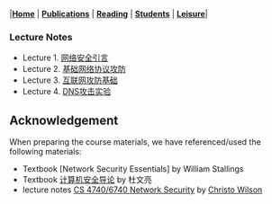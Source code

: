 |[<b>Home</b>](https://hxuhack.github.io/) | [<b>Publications</b>](../publication/list) | [<b>Reading</b>](../reading/list) | [<b>Students</b>](../students/list) | [<b>Leisure</b>](../leisure/list)|

### Lecture Notes
- Lecture 1. [网络安全引言](network_sec/L0-网络安全引言.pptx)
- Lecture 2. [基础网络协议攻防](network_sec/L1-基础网络协议攻防.pptx)
- Lecture 3. [互联网攻防基础](network_sec/L2-互联网攻防基础.pptx)
- Lecture 4. [DNS攻击实验](network_sec/L2-DNS攻击实验.pptx)


## Acknowledgement
When preparing the course materials, we have referenced/used the following materials:
- Textbook [Network Security Essentials] by William Stallings
- Textbook [计算机安全导论](https://www.handsonsecurity.net/chinese/) by 杜文亮
- lecture notes [CS 4740/6740 Network Security](https://cbw.sh/6740/index.html) by [Christo Wilson](https://cbw.sh/index.html)
